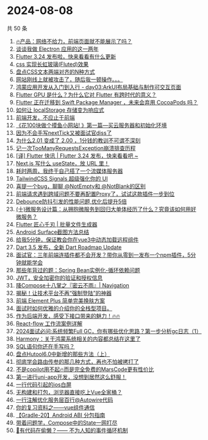 # 2024-08-08

共 50 条

<!-- BEGIN JUEJIN -->
<!-- 最后更新时间 2024-08-08 00:02:25 +0800 -->
1. [🔥产品：网络不给力，前端页面就不能展示了吗？](https://juejin.cn/post/7397028381974102025)
1. [谈谈我做 Electron 应用的这一两年](https://juejin.cn/post/7399100662610395147)
1. [Flutter 3.24 发布啦，快来看看有什么更新](https://juejin.cn/post/7399952146236571685)
1. [css 实现长虹玻璃(Fluted)效果](https://juejin.cn/post/7399273700117168178)
1. [盘点CSS文本两端对齐的N种方式](https://juejin.cn/post/7399288740908417024)
1. [网站刚线上就被攻击了，随后我一顿操作。。。](https://juejin.cn/post/7399109720457543721)
1. [鸿蒙应用开发从入门到入行 - day03:ArkUI布局基础与制作可交互页面](https://juejin.cn/post/7398938350970060815)
1. [Flutter GPU 是什么？为什么它对 Flutter 有跨时代的意义？](https://juejin.cn/post/7399985723673821193)
1. [Flutter 正在迁移到  Swift Package Manager ，未来会弃用 CocoaPods 吗？](https://juejin.cn/post/7399592120128978970)
1. [如何让 localStorage 存储变为响应式](https://juejin.cn/post/7399461786348044325)
1. [前端开发，不应止于前端](https://juejin.cn/post/7399273700117479474)
1. [《花100块做个摸鱼小网站! 》第一篇—买云服务器和初始化环境](https://juejin.cn/post/7398815319555899432)
1. [因为不会手写nextTick又被面试官diss了](https://juejin.cn/post/7399530640860643380)
1. [为什么2.01 变成了 2.00 ，1分钱的教训不可谓不深刻](https://juejin.cn/post/7399985723673837577)
1. [记一次TooManyRequestsException崩溃排查历程](https://juejin.cn/post/7399462326062186506)
1. [[译] Flutter  快讯 | Flutter 3.24 发布，快来看看吧 ~](https://juejin.cn/post/7399985797539954698)
1. [Next.js 写什么 useState，放 URL 里！](https://juejin.cn/post/7399708179397787687)
1. [耗时两周，我终于自己搭了一个流媒体服务器](https://juejin.cn/post/7399564369229496358)
1. [TailwindCSS Signals 超级强化你的 UI](https://juejin.cn/post/7398728505872580635)
1. [喜提一个bug，聊聊 @NotEmpty和 @NotBlank的区别](https://juejin.cn/post/7398815319555850280)
1. [ 前端请求遇到跨域问题不要再配置Proxy了，试试这款插件一步到位 ](https://juejin.cn/post/7399494831668363276)
1. [Debounce防抖引发的性能问题,优化后提升5倍](https://juejin.cn/post/7399273700102963250)
1. [(十)微服务设计篇：从拥抱微服务到回归大单体经历了什么？究竟该如何用好微服务？](https://juejin.cn/post/7399569400981536768)
1. [Flutter 匠心千刃 | 批量文件生成器](https://juejin.cn/post/7399325667256811571)
1. [Android Surface截图方法总结](https://juejin.cn/post/7398748051878084648)
1. [给我5分钟，保证教会你在vue3中动态加载远程组件](https://juejin.cn/post/7399986979729424418)
1. [Dart 3.5 发布，全新 Dart Roadmap Update](https://juejin.cn/post/7399984522094116891)
1. [面试官：三年前端连插件都不会开发？带你从零到一发布一个npm插件，5分钟就能学会](https://juejin.cn/post/7399453056972652582)
1. [那些年背过的题：Spring Bean实例化-循环依赖问题](https://juejin.cn/post/7399044351626575884)
1. [JWT，安全加密你的验证和授权信息](https://juejin.cn/post/7399604686989557771)
1. [降Compose十八掌之『密云不雨』| Navigation](https://juejin.cn/post/7398728505872908315)
1. [揭秘！让技术平台不再“强制登陆”的神器](https://juejin.cn/post/7399983901807329315)
1. [前端 Element Plus 简单完美换肤方案](https://juejin.cn/post/7399592120146313243)
1. [面试时如何优雅的介绍你的全栈型项目。](https://juejin.cn/post/7398755501948502031)
1. [作为后端开发，感受下接口带来的魅力！🔥🔥](https://juejin.cn/post/7399708179397443623)
1. [React-flow 工作流案例详解](https://juejin.cn/post/7399433696652148755)
1. [2024面试必问:系统频繁Full GC，你有哪些优化思路？第一步分析gc日志（1）](https://juejin.cn/post/7399273700103077938)
1. [Harmony：关于鸿蒙系统相关的内容都总结在这里了](https://juejin.cn/post/7398952301781614630)
1. [SQL语句你还在手写吗？](https://juejin.cn/post/7399296053214707775)
1. [盘点Hutool6.0中新增的那些方法（上）](https://juejin.cn/post/7399296053215051839)
1. [彻底学会路由传参的那几种方式，再也不怕被拷打了](https://juejin.cn/post/7399273700102897714)
1. [不是copilot用不起🔥而是完全免费的MarsCode更有性价比](https://juejin.cn/post/7399985723674034185)
1. [第一进行uni-app开发，没想到居然这么舒服！](https://juejin.cn/post/7399635011261087754)
1. [一行代码引起的ios白屏](https://juejin.cn/post/7399468828360982565)
1. [无构建和打包，浏览器直接吃上Vue全家桶？](https://juejin.cn/post/7399094428343959552)
1. [一行注解优化服务层百行@Autowire代码](https://juejin.cn/post/7399044351626526732)
1. [你的复习资料之——vue组件通信](https://juejin.cn/post/7399634958975631371)
1. [【Gradle-20】Android ABI 分包指南](https://juejin.cn/post/7399530589987602432)
1. [带着问题学，Compose中的State一网打尽](https://juejin.cn/post/7399530589987504128)
1. [🚀有代码在偷懒？—— 不为人知的事件循环机制](https://juejin.cn/post/7398748102375309346)
<!-- END JUEJIN -->